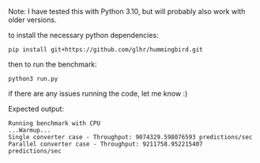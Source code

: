 Note: I have tested this with Python 3.10, but will probably also work with older versions.

to install the necessary python dependencies:
```
pip install git+https://github.com/glhr/hummingbird.git
```

then to run the benchmark:
```
python3 run.py
```

if there are any issues running the code, let me know :)

Expected output:
```
Running benchmark with CPU
...Warmup...
Single converter case - Throughput: 9074329.598076593 predictions/sec
Parallel converter case - Throughput: 9211758.952215407 predictions/sec
```
